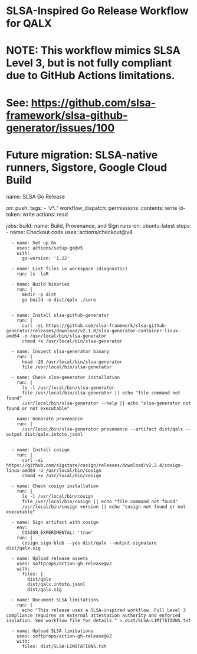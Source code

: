 # SLSA-Inspired Go Release Workflow for QALX
# NOTE: This workflow mimics SLSA Level 3, but is not fully compliant due to GitHub Actions limitations.
# See: https://github.com/slsa-framework/slsa-github-generator/issues/100
# Future migration: SLSA-native runners, Sigstore, Google Cloud Build

name: SLSA Go Release

on:
  push:
    tags:
      - 'v*.*.*'
  workflow_dispatch:
permissions:
  contents: write
  id-token: write
  actions: read

jobs:
  build:
    name: Build, Provenance, and Sign
    runs-on: ubuntu-latest
    steps:
      - name: Checkout code
        uses: actions/checkout@v4

      - name: Set up Go
        uses: actions/setup-go@v5
        with:
          go-version: '1.22'

      - name: List files in workspace (diagnostic)
        run: ls -laR

      - name: Build binaries
        run: |
          mkdir -p dist
          go build -o dist/qalx ./core


      - name: Install slsa-github-generator
        run: |
          curl -sL https://github.com/slsa-framework/slsa-github-generator/releases/download/v2.1.0/slsa-generator-container-linux-amd64 -o /usr/local/bin/slsa-generator
          chmod +x /usr/local/bin/slsa-generator

      - name: Inspect slsa-generator binary
        run: |
          head -20 /usr/local/bin/slsa-generator
          file /usr/local/bin/slsa-generator

      - name: Check slsa-generator installation
        run: |
          ls -l /usr/local/bin/slsa-generator
          file /usr/local/bin/slsa-generator || echo "file command not found"
          /usr/local/bin/slsa-generator --help || echo "slsa-generator not found or not executable"

      - name: Generate provenance
        run: |
          /usr/local/bin/slsa-generator provenance --artifact dist/qalx --output dist/qalx.intoto.jsonl


      - name: Install cosign
        run: |
          curl -sL https://github.com/sigstore/cosign/releases/download/v2.2.4/cosign-linux-amd64 -o /usr/local/bin/cosign
          chmod +x /usr/local/bin/cosign

      - name: Check cosign installation
        run: |
          ls -l /usr/local/bin/cosign
          file /usr/local/bin/cosign || echo "file command not found"
          /usr/local/bin/cosign version || echo "cosign not found or not executable"

      - name: Sign artifact with cosign
        env:
          COSIGN_EXPERIMENTAL: 'true'
        run: |
          cosign sign-blob --yes dist/qalx --output-signature dist/qalx.sig

      - name: Upload release assets
        uses: softprops/action-gh-release@v2
        with:
          files: |
            dist/qalx
            dist/qalx.intoto.jsonl
            dist/qalx.sig

      - name: Document SLSA limitations
        run: |
          echo "This release uses a SLSA-inspired workflow. Full Level 3 compliance requires an external attestation authority and enforced isolation. See workflow file for details." > dist/SLSA-LIMITATIONS.txt

      - name: Upload SLSA limitations
        uses: softprops/action-gh-release@v2
        with:
          files: dist/SLSA-LIMITATIONS.txt
